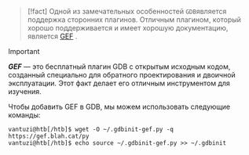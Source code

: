> [!fact]
> Одной из замечательных особенностей `GDB`является поддержка сторонних плагинов. Отличным плагином, который хорошо поддерживается и имеет хорошую документацию, является [GEF](https://github.com/hugsy/gef) .

> [!important]
> ***GEF*** — это бесплатный плагин GDB с открытым исходным кодом, созданный специально для обратного проектирования и двоичной эксплуатации. Этот факт делает его отличным инструментом для изучения.

Чтобы добавить GEF в GDB, мы можем использовать следующие команды:

```shell
vantuzi@htb[/htb]$ wget -O ~/.gdbinit-gef.py -q https://gef.blah.cat/py
vantuzi@htb[/htb]$ echo source ~/.gdbinit-gef.py >> ~/.gdbinit
```